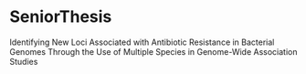# SeniorThesis
Identifying New Loci Associated with Antibiotic Resistance in Bacterial Genomes Through the Use of Multiple Species in Genome-Wide Association Studies
